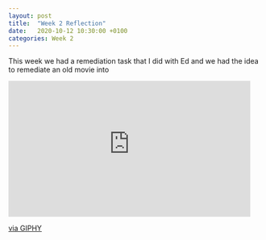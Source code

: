 ```yaml
---
layout: post
title:  "Week 2 Reflection"
date:   2020-10-12 10:30:00 +0100
categories: Week 2
---
```

This week we had a remediation task that I did with Ed and we had the idea to remediate an old movie into 

<iframe src="https://falmouthac-my.sharepoint.com/personal/ef203074_falmouth_ac_uk/Documents/Microsoft%20Teams%20Chat%20Files/Vr_movie.gif" width="480" height="270" frameBorder="0" allowFullScreen></iframe><p><a href="https://giphy.com/gifs/RM5ntK7mRv0nmgKcRP">via GIPHY</a></p>
